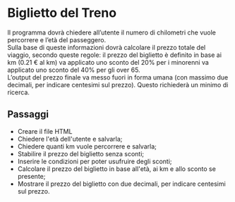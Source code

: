 Biglietto del Treno
===
Il programma dovrà chiedere all’utente il numero di chilometri che vuole percorrere e l’età del passeggero. <br>
Sulla base di queste informazioni dovrà calcolare il prezzo totale del viaggio, secondo queste regole:
il prezzo del biglietto è definito in base ai km (0.21 € al km)
va applicato uno sconto del 20% per i minorenni
va applicato uno sconto del 40% per gli over 65. <br>
L’output del prezzo finale va messo fuori in forma umana (con massimo due decimali, per indicare centesimi sul prezzo). Questo richiederà un minimo di ricerca.
## Passaggi
- Creare il file HTML
- Chiedere l'età dell'utente e salvarla;
- Chiedere quanti km vuole percorrere e salvarla;
- Stabilire il prezzo del biglietto senza sconti;
- Inserire le condizioni per poter usufruire degli sconti;
- Calcolare il prezzo del biglietto in base all'età, ai km e allo sconto se presente;
- Mostrare il prezzo del biglietto con due decimali, per indicare centesimi sul prezzo.

